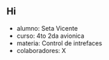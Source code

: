 ## Hi
- alumno: Seta Vicente
- curso: 4to 2da avionica
- materia: Control de intrefaces
- colaboradores: X
